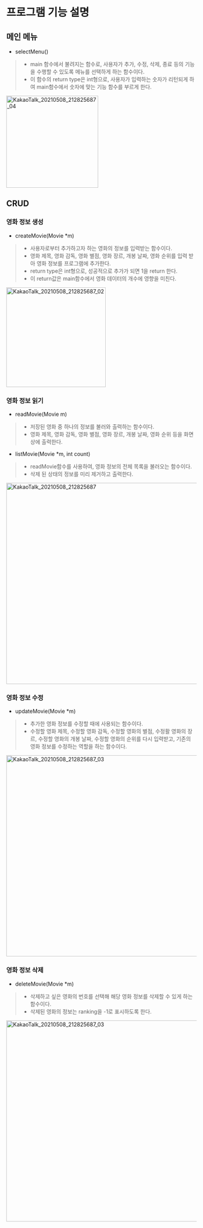 # 프로그램 기능 설명

## 메인 메뉴

* selectMenu()
 > + main 함수에서 불려지는 함수로, 사용자가 추가, 수정, 삭제, 종료 등의 기능을 수행할 수 있도록 메뉴를 선택하게 하는 함수이다.   
 > + 이 함수의 return type은 int형으로, 사용자가 입력하는 숫자가 리턴되게 하여 main함수에서 숫자에 맞는 기능 함수를 부르게 한다.   

<img width="243" alt="KakaoTalk_20210508_212825687_04" src="https://user-images.githubusercontent.com/61354751/117539177-7315b800-b044-11eb-925a-93cfe21508ca.png">

## CRUD


### 영화 정보 생성
* createMovie(Movie *m) 
 > + 사용자로부터 추가하고자 하는 영화의 정보를 입력받는 함수이다.   
 > + 영화 제목, 영화 감독, 영화 별점, 영화 장르, 개봉 날짜, 영화 순위를 입력 받아 영화 정보를 프로그램에 추가한다.
 > + return type은 int형으로, 성공적으로 추가가 되면 1을 return 한다. 
 > + 이 return값은 main함수에서 영화 데이터의 개수에 영향을 미친다.   
 
 <img width="263" alt="KakaoTalk_20210508_212825687_02" src="https://user-images.githubusercontent.com/61354751/117539204-9476a400-b044-11eb-8f4d-b415d74948f0.png">

 
 ### 영화 정보 읽기
 
 * readMovie(Movie m)
 > + 저장된 영화 중 하나의 정보를 불러와 출력하는 함수이다. 
 > + 영화 제목, 영화 감독, 영화 별점, 영화 장르, 개봉 날짜, 영화 순위 등을 화면 상에 출력한다.

* listMovie(Movie *m, int count)
> + readMovie함수를 사용하여, 영화 정보의 전체 목록을 불러오는 함수이다. 
> + 삭제 된 상태의 정보를 미리 제거하고 출력한다. 
> 

<img width="531" alt="KakaoTalk_20210508_212825687" src="https://user-images.githubusercontent.com/61354751/117539186-7f9a1080-b044-11eb-9a1e-a0143cd69939.png">



 ### 영화 정보 수정
 * updateMovie(Movie *m)
 > + 추가한 영화 정보를 수정할 때에 사용되는 함수이다.   
 > + 수정할 영화 제목, 수정할 영화 감독, 수정할 영화의 별점, 수정활 영화의 장르, 수정할 영화의 개봉 날짜, 수정할 영화의 순위를 다시 입력받고, 기존의 영화 정보를 수정하는 역할을 하는 함수이다.   
 >

<img width="531" alt="KakaoTalk_20210508_212825687_03" src="https://user-images.githubusercontent.com/61354751/117539188-86c11e80-b044-11eb-9d9f-908ddb7f554e.png">

### 영화 정보 삭제
* deleteMovie(Movie *m)
> + 삭제하고 싶은 영화의 번호를 선택해 해당 영화 정보를 삭제할 수 있게 하는 함수이다. 
> + 삭제된 영화의 정보는 ranking을 -1로 표시하도록 한다. 
> 

<img width="531" alt="KakaoTalk_20210508_212825687_03" src="https://user-images.githubusercontent.com/61354751/117539214-a0626600-b044-11eb-837c-07b6243085f8.png">

